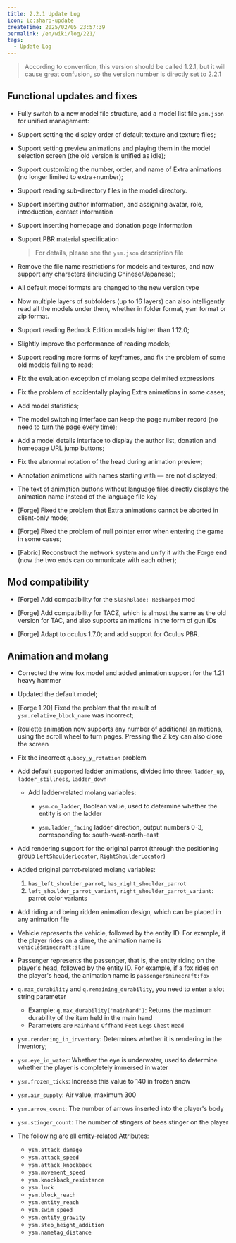 ```yaml
---
title: 2.2.1 Update Log
icon: ic:sharp-update
createTime: 2025/02/05 23:57:39
permalink: /en/wiki/log/221/
tags:
  - Update Log
---
```


> According to convention, this version should be called 1.2.1, but it will cause great confusion, so the version number is directly set to 2.2.1

## Functional updates and fixes

- Fully switch to a new model file structure, add a model list file `ysm.json` for unified management:

- Support setting the display order of default texture and texture files;

- Support setting preview animations and playing them in the model selection screen (the old version is unified as idle);

- Support customizing the number, order, and name of Extra animations (no longer limited to extra+number);

- Support reading sub-directory files in the model directory.

- Support inserting author information, and assigning avatar, role, introduction, contact information

- Support inserting homepage and donation page information

- Support PBR material specification

  > For details, please see the `ysm.json` description file

- Remove the file name restrictions for models and textures, and now support any characters (including Chinese/Japanese);

- All default model formats are changed to the new version type

- Now multiple layers of subfolders (up to 16 layers) can also intelligently read all the models under them, whether in folder format, ysm format or zip format.

- Support reading Bedrock Edition models higher than 1.12.0;

- Slightly improve the performance of reading models;

- Support reading more forms of keyframes, and fix the problem of some old models failing to read;

- Fix the evaluation exception of molang scope delimited expressions

- Fix the problem of accidentally playing Extra animations in some cases;

- Add model statistics;

- The model switching interface can keep the page number record (no need to turn the page every time);

- Add a model details interface to display the author list, donation and homepage URL jump buttons;

- Fix the abnormal rotation of the head during animation preview;

- Annotation animations with names starting with `——` are not displayed;

- The text of animation buttons without language files directly displays the animation name instead of the language file key

- [Forge] Fixed the problem that Extra animations cannot be aborted in client-only mode;

- [Forge] Fixed the problem of null pointer error when entering the game in some cases;

- [Fabric] Reconstruct the network system and unify it with the Forge end (now the two ends can communicate with each other);

## Mod compatibility

- [Forge] Add compatibility for the `SlashBlade: Resharped` mod

- [Forge] Add compatibility for TACZ, which is almost the same as the old version for TAC, and also supports animations in the form of gun IDs

- [Forge] Adapt to oculus 1.7.0; and add support for Oculus PBR.


## Animation and molang

- Corrected the wine fox model and added animation support for the 1.21 heavy hammer

- Updated the default model;

- [Forge 1.20] Fixed the problem that the result of `ysm.relative_block_name` was incorrect;
- Roulette animation now supports any number of additional animations, using the scroll wheel to turn pages. Pressing the Z key can also close the screen

- Fix the incorrect `q.body_y_rotation` problem

- Add default supported ladder animations, divided into three: `ladder_up`, `ladder_stillness`, `ladder_down`
  - Add ladder-related molang variables:
    - `ysm.on_ladder`, Boolean value, used to determine whether the entity is on the ladder

    - `ysm.ladder_facing` ladder direction, output numbers 0-3, corresponding to: south-west-north-east

- Add rendering support for the original parrot (through the positioning group `LeftShoulderLocator`, `RightShoulderLocator`)
- Added original parrot-related molang variables:

  1. `has_left_shoulder_parrot`, `has_right_shoulder_parrot`
  2. `left_shoulder_parrot_variant`, `right_shoulder_parrot_variant`: parrot color variants
- Add riding and being ridden animation design, which can be placed in any animation file
- Vehicle represents the vehicle, followed by the entity ID. For example, if the player rides on a slime, the animation name is `vehicle$minecraft:slime`
- Passenger represents the passenger, that is, the entity riding on the player's head, followed by the entity ID. For example, if a fox rides on the player's head, the animation name is `passenger$minecraft:fox`

- `q.max_durability` and `q.remaining_durability`, you need to enter a slot string parameter
  - Example: `q.max_durability('mainhand')`: Returns the maximum durability of the item held in the main hand
  - Parameters are `Mainhand` `Offhand` `Feet` `Legs` `Chest` `Head`

- `ysm.rendering_in_inventory`: Determines whether it is rendering in the inventory;
- `ysm.eye_in_water`: Whether the eye is underwater, used to determine whether the player is completely immersed in water
- `ysm.frozen_ticks`: Increase this value to 140 in frozen snow
- `ysm.air_supply`: Air value, maximum 300
- `ysm.arrow_count`: The number of arrows inserted into the player's body
- `ysm.stinger_count`: The number of stingers of bees stinger on the player

- The following are all entity-related Attributes:
  - `ysm.attack_damage`
  - `ysm.attack_speed`
  - `ysm.attack_knockback`
  - `ysm.movement_speed`
  - `ysm.knockback_resistance`
  - `ysm.luck`
  - `ysm.block_reach`
  - `ysm.entity_reach`
  - `ysm.swim_speed`
  - `ysm.entity_gravity`
  - `ysm.step_height_addition`
  - `ysm.nametag_distance`